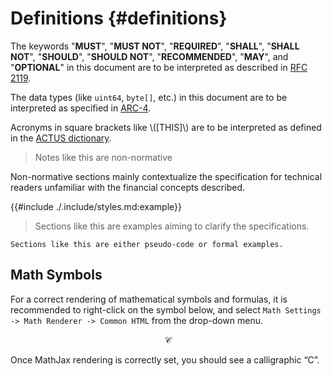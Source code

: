 # Definitions {#definitions}

The keywords "**MUST**", "**MUST NOT**", "**REQUIRED**", "**SHALL**", "**SHALL
NOT**", "**SHOULD**", "**SHOULD NOT**", "**RECOMMENDED**", "**MAY**", and "**OPTIONAL**"
in this document are to be interpreted as described in <a href="https://datatracker.ietf.org/doc/html/rfc2119">RFC
2119</a>.

The data types (like `uint64`, `byte[]`, etc.) in this document are to be interpreted
as specified in <a href="https://arc.algorand.foundation/ARCs/arc-0004">ARC-4</a>.

Acronyms in square brackets like \\([THIS]\\) are to be interpreted as defined in
the <a href="https://github.com/actusfrf/actus-dictionary">ACTUS dictionary</a>.

> Notes like this are non-normative

Non-normative sections mainly contextualize the specification for technical readers
unfamiliar with the financial concepts described.

{{#include ./.include/styles.md:example}}
> Sections like this are examples aiming to clarify the specifications.

```text
Sections like this are either pseudo-code or formal examples.
```

## Math Symbols

For a correct rendering of mathematical symbols and formulas, it is recommended to
right-click on the symbol below, and select `Math Settings -> Math Renderer -> Common
HTML` from the drop-down menu.

$$
\mathcal{C}
$$

Once MathJax rendering is correctly set, you should see a calligraphic “C”.
